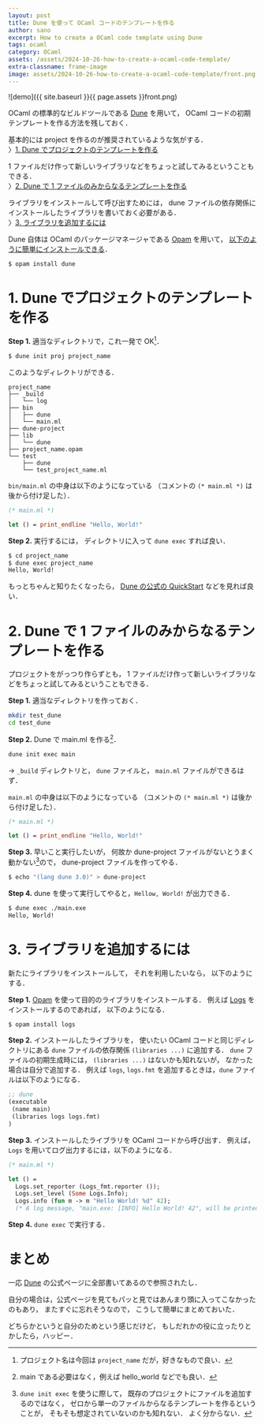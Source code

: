 ```yaml
---
layout: post
title: Dune を使って OCaml コードのテンプレートを作る
author: sano
excerpt: How to create a OCaml code template using Dune
tags: ocaml
category: OCaml
assets: /assets/2024-10-26-how-to-create-a-ocaml-code-template/
extra-classname: frame-image
image: assets/2024-10-26-how-to-create-a-ocaml-code-template/front.png
---
```


![demo]({{ site.baseurl }}{{ page.assets }}front.png)

OCaml の標準的なビルドツールである
[Dune](https://dune.readthedocs.io/en/stable/index.html)
を用いて，
OCaml コードの初期テンプレートを作る方法を残しておく．

基本的には project を作るのが推奨されているような気がする．
<br/>
〉[1. Dune でプロジェクトのテンプレートを作る](#1-dune-でプロジェクトのテンプレートを作る)

1 ファイルだけ作って新しいライブラリなどをちょっと試してみるということもできる．
<br/>
〉[2. Dune で 1 ファイルのみからなるテンプレートを作る](#2-dune-で-1-ファイルのみからなるテンプレートを作る)

ライブラリをインストールして呼び出すためには，
dune ファイルの依存関係にインストールしたライブラリを書いておく必要がある．
<br/>
〉[3. ライブラリを追加するには](#3-ライブラリを追加するには)

Dune 自体は OCaml のパッケージマネージャである
[Opam](https://opam.ocaml.org/) を用いて，
[以下のように簡単にインストールできる](https://dune.readthedocs.io/en/stable/howto/install-dune.html)．

```bash
$ opam install dune
```

# 1. Dune でプロジェクトのテンプレートを作る

**Step 1.**
適当なディレクトリで，これ一発で OK[^1]．

```bash
$ dune init proj project_name
```

[^1]: プロジェクト名は今回は `project_name` だが，好きなもので良い．

このようなディレクトリができる．

```
project_name
├── _build
│   └── log
├── bin
│   ├── dune
│   └── main.ml
├── dune-project
├── lib
│   └── dune
├── project_name.opam
└── test
    ├── dune
    └── test_project_name.ml
```

`bin/main.ml` の中身は以下のようになっている
（コメントの `(* main.ml *)` は後から付け足した）．

```ocaml
(* main.ml *)

let () = print_endline "Hello, World!"
```

**Step 2.**
実行するには，
ディレクトリに入って
`dune exec`
すれば良い．

```bash
$ cd project_name
$ dune exec project_name
Hello, World!
```

もっとちゃんと知りたくなったら，
[Dune の公式の QuickStart](https://dune.readthedocs.io/en/stable/quick-start.html)
などを見れば良い．

# 2. Dune で 1 ファイルのみからなるテンプレートを作る

プロジェクトをがっつり作らずとも，
1 ファイルだけ作って新しいライブラリなどをちょっと試してみるということもできる．

**Step 1.**
適当なディレクトリを作っておく．

```bash
mkdir test_dune
cd test_dune
```

**Step 2.**
Dune で main.ml を作る[^2]．

```bash
dune init exec main
```

[^2]: main である必要はなく，例えば hello_world などでも良い．

→
`_build` ディレクトリと，
`dune` ファイルと，
`main.ml` ファイルができるはず．

`main.ml` の中身は以下のようになっている
（コメントの `(* main.ml *)` は後から付け足した）．

```ocaml
(* main.ml *)

let () = print_endline "Hello, World!"
```

**Step 3.**
早いこと実行したいが，
何故か dune-project ファイルがないとうまく動かない[^3]ので，
dune-project ファイルを作ってやる．

[^3]:
    `dune init exec` を使うに際して，
    既存のプロジェクトにファイルを追加するのではなく，
    ゼロから単一のファイルからなるテンプレートを作るということが，
    そもそも想定されていないのかも知れない．
    よく分からない．

```bash
$ echo "(lang dune 3.0)" > dune-project
```

**Step 4.**
dune を使って実行してやると，`Hellow, World!` が出力できる．

```bash
$ dune exec ./main.exe
Hello, World!
```

# 3. ライブラリを追加するには

新たにライブラリをインストールして，
それを利用したいなら，
以下のようにする．

**Step 1.**
[Opam](https://opam.ocaml.org/)
を使って目的のライブラリをインストールする．
例えば [Logs](https://github.com/dbuenzli/logs) をインストールするのであれば，
以下のようになる．

```bash
$ opam install logs
```

**Step 2.**
インストールしたライブラリを，
使いたい OCaml コードと同じディレクトリにある
`dune` ファイルの依存関係 `(libraries ...)` に追加する．
`dune` ファイルの初期生成時には，
`(libraries ...)` はないかも知れないが，
なかった場合は自分で追加する．
例えば `logs`, `logs.fmt` を追加するときは，`dune` ファイルは以下のようになる．

```lisp
;; dune
(executable
 (name main)
 (libraries logs logs.fmt)
)
```

**Step 3.**
インストールしたライブラリを OCaml コードから呼び出す．
例えば，`Logs` を用いてログ出力するには，以下のようになる．

```ocaml
(* main.ml *)

let () =
  Logs.set_reporter (Logs_fmt.reporter ());
  Logs.set_level (Some Logs.Info);
  Logs.info (fun m -> m "Hello World! %d" 42);
  (* A log message, "main.exe: [INFO] Hello World! 42", will be printed. *)
```

**Step 4.**
`dune exec` で実行する．

# まとめ

一応
[Dune](https://dune.readthedocs.io/en/stable/quick-start.html)
の公式ページに全部書いてあるので参照されたし．

自分の場合は，公式ページを見てもパッと見ではあんまり頭に入ってこなかったのもあり，
またすぐに忘れそうなので，
こうして簡単にまとめておいた．

どちらかというと自分のためという感じだけど，
もしだれかの役に立ったりとかしたら，ハッピー．
